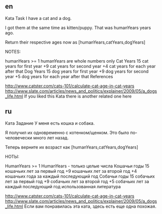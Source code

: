 ## en

Kata Task
I have a cat and a dog.

I got them at the same time as kitten/puppy. That was humanYears years ago.

Return their respective ages now as [humanYears,catYears,dogYears]

NOTES:

humanYears >= 1
humanYears are whole numbers only
Cat Years
15 cat years for first year
+9 cat years for second year
+4 cat years for each year after that
Dog Years
15 dog years for first year
+9 dog years for second year
+5 dog years for each year after that
References

http://www.catster.com/cats-101/calculate-cat-age-in-cat-years
http://www.slate.com/articles/news_and_politics/explainer/2009/05/a_dogs_life.html
If you liked this Kata there is another related one here

## ru

Ката Задание
У меня есть кошка и собака.

Я получил их одновременно с котенком/щенком. Это было по-человечески много лет назад.

Теперь верните их возраст как [humanYears,catYears,dogYears]

НОТЫ:

HumanYears >= 1
HumanYears - только целые числа
Кошачьи годы
15 кошачьих лет за первый год
+9 кошачьих лет за второй год
+4 кошачьих года за каждый последующий год
Собачьи годы
15 собачьих лет за первый год
+9 собачьих лет за второй год
+5 собачьих лет за каждый последующий год
использованная литература

http://www.catster.com/cats-101/calculate-cat-age-in-cat-years
http://www.slate.com/articles/news_and_politics/explainer/2009/05/a_dogs_life.html
Если вам понравилась эта ката, здесь есть еще одна похожая.
